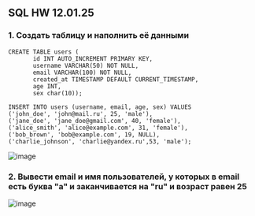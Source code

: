 ## SQL HW 12.01.25

### 1. Создать таблицу и наполнить её данными
```
CREATE TABLE users (
       id INT AUTO_INCREMENT PRIMARY KEY,
       username VARCHAR(50) NOT NULL,
       email VARCHAR(100) NOT NULL,
       created_at TIMESTAMP DEFAULT CURRENT_TIMESTAMP,
       age INT,
       sex char(10));

INSERT INTO users (username, email, age, sex) VALUES
('john_doe', 'john@mail.ru', 25, 'male'),
('jane_doe', 'jane_doe@gmail.com', 40, 'female'),
('alice_smith', 'alice@example.com', 31, 'female'),
('bob_brown', 'bob@example.com', 19, NULL),  
('charlie_johnson', 'charlie@yandex.ru',53, 'male');
```
![image](https://github.com/user-attachments/assets/c3e504fe-9894-412b-882f-f5abcf35dd48)

### 2. Вывести email и имя пользователей, у которых в email есть буква "а" и заканчивается на "ru" и возраст равен 25

![image](https://github.com/user-attachments/assets/bb61ceda-4f4d-4667-9837-41bd165f9f3d)
